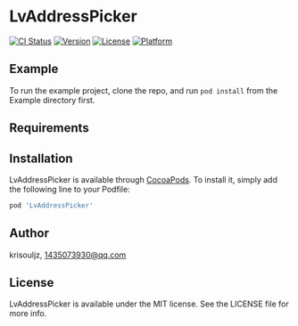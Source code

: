 # LvAddressPicker

[![CI Status](https://img.shields.io/travis/krisouljz/LvAddressPicker.svg?style=flat)](https://travis-ci.org/krisouljz/LvAddressPicker)
[![Version](https://img.shields.io/cocoapods/v/LvAddressPicker.svg?style=flat)](https://cocoapods.org/pods/LvAddressPicker)
[![License](https://img.shields.io/cocoapods/l/LvAddressPicker.svg?style=flat)](https://cocoapods.org/pods/LvAddressPicker)
[![Platform](https://img.shields.io/cocoapods/p/LvAddressPicker.svg?style=flat)](https://cocoapods.org/pods/LvAddressPicker)

## Example

To run the example project, clone the repo, and run `pod install` from the Example directory first.

## Requirements

## Installation

LvAddressPicker is available through [CocoaPods](https://cocoapods.org). To install
it, simply add the following line to your Podfile:

```ruby
pod 'LvAddressPicker'
```

## Author

krisouljz, 1435073930@qq.com

## License

LvAddressPicker is available under the MIT license. See the LICENSE file for more info.
